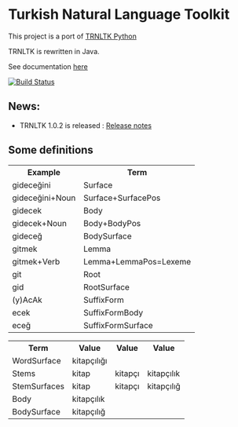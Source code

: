 Turkish Natural Language Toolkit
=============
This project is a port of [TRNLTK Python](https://github.com/aliok/trnltk)

TRNLTK is rewritten in Java.

See documentation [here](docs/README.md)

[![Build Status](https://drone.io/github.com/aliok/trnltk-java/status.png)](https://drone.io/github.com/aliok/trnltk-java/latest)

News:
-----
  * TRNLTK 1.0.2 is released : [Release notes](docs/102.md)


Some definitions
----------------
<!---
Example Term
gideceğini Surface
gideceğini+Noun Surface+SurfacePos
gidecek Body
gidecek+Noun Body+BodyPos
gideceğ BodySurface
gitmek Lemma
gitmek+Verb Lemma+LemmaPos=Lexeme
git Root
gid RootSurface
(y)AcAk SuffixForm
ecek SuffixFormBody
eceğ SuffixFormSurface

Term Value Value Value
WordSurface kitapçılığı
Stems kitap kitapçı kitapçılık
StemSurfaces kitap kitapçı kitapçılığ
Body kitapçılık
BodySurface kitapçılığ

-->
<!---
Tables below are generated using http://www.sensefulsolutions.com/2010/10/format-text-as-table.html
-->
<table><tbody><tr><th>Example</th><th>Term</th></tr><tr><td>gideceğini</td><td>Surface</td></tr><tr><td>gideceğini+Noun</td><td>Surface+SurfacePos</td></tr><tr><td>gidecek</td><td>Body</td></tr><tr><td>gidecek+Noun</td><td>Body+BodyPos</td></tr><tr><td>gideceğ</td><td>BodySurface</td></tr><tr><td>gitmek</td><td>Lemma</td></tr><tr><td>gitmek+Verb</td><td>Lemma+LemmaPos=Lexeme</td></tr><tr><td>git</td><td>Root</td></tr><tr><td>gid</td><td>RootSurface</td></tr><tr><td>(y)AcAk</td><td>SuffixForm</td></tr><tr><td>ecek</td><td>SuffixFormBody</td></tr><tr><td>eceğ</td><td>SuffixFormSurface</td></tr></tbody></table>

<table><tbody><tr><th>Term</th><th>Value</th><th>Value</th><th>Value</th></tr><tr><td>WordSurface</td><td>kitapçılığı</td><td> </td><td> </td></tr><tr><td>Stems</td><td>kitap</td><td>kitapçı</td><td>kitapçılık</td></tr><tr><td>StemSurfaces</td><td>kitap</td><td>kitapçı</td><td>kitapçılığ</td></tr><tr><td>Body</td><td>kitapçılık</td><td> </td><td> </td></tr><tr><td>BodySurface</td><td>kitapçılığ</td><td> </td><td> </td></tr></tbody></table>

